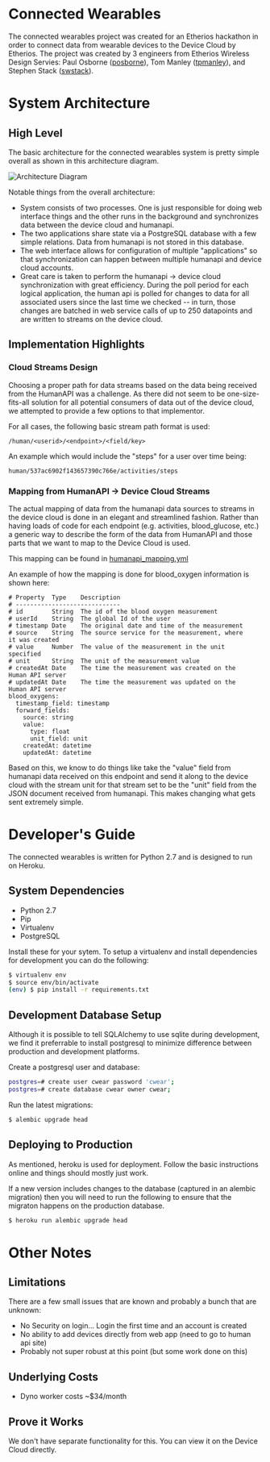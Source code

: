 Connected Wearables
===================

The connected wearables project was created for an Etherios hackathon
in order to connect data from wearable devices to the Device Cloud by
Etherios.  The project was created by 3 engineers from Etherios
Wireless Design Servies: Paul Osborne
([posborne](https://github.com/posborne)),
Tom Manley ([tpmanley](https://github.com/tpmanley)), and Stephen
Stack
([swstack](https://github.com/swstack)).


System Architecture
===================

High Level
----------

The basic architecture for the connected wearables system is pretty
simple overall as shown in this architecture diagram.

![Architecture
 Diagram](https://raw.githubusercontent.com/swstack/connected-wearables/master/cwear-archdiagram.png)

Notable things from the overall architecture:

* System consists of two processes.  One is just responsible for doing
  web interface things and the other runs in the background and
  synchronizes data between the device cloud and humanapi.
* The two applications share state via a PostgreSQL database with a
  few simple relations.  Data from humanapi is not stored in this
  database.
* The web interface allows for configuration of multiple
  "applications" so that synchronization can happen between multiple
  humanapi and device cloud accounts.
* Great care is taken to perform the humanapi -> device cloud
  synchronization with great efficiency.  During the poll period for
  each logical application, the human api is polled for changes to
  data for all associated users since the last time we checked -- in
  turn, those changes are batched in web service calls of up to 250
  datapoints and are written to streams on the device cloud.


Implementation Highlights
-------------------------

### Cloud Streams Design

Choosing a proper path for data streams based on the data being
received from the HumanAPI was a challenge.  As there did not seem to
be one-size-fits-all
solution for all potential consumers of data out of the device cloud,
we attempted to provide
a few options to that implementor.

For all cases, the following basic stream path format is used:

```
/human/<userid>/<endpoint>/<field/key>
```

An example which would include the "steps" for a user over time being:

```
human/537ac6902f143657390c766e/activities/steps
```

### Mapping from HumanAPI -> Device Cloud Streams

The actual mapping of data from the humanapi data sources to streams
in the device cloud
is done in an elegant and streamlined fashion.  Rather than having
loads of code for each
endpoint (e.g. activities, blood_glucose, etc.) a generic way to
describe the form of
the data from HumanAPI and those parts that we want to map to the
Device Cloud is used.

This mapping can be found in
[humanapi_mapping.yml](https://github.com/swstack/connected-wearables/blob/master/src/cwear/bridge/humanapi_mapping.yml)

An example of how the mapping is done for blood_oxygen information is
shown here:

```
# Property	Type	Description
# -----------------------------
# id	    String	The id of the blood oxygen measurement
# userId    String	The global Id of the user
# timestamp Date	The original date and time of the measurement
# source    String	The source service for the measurement, where
it was created
# value	    Number	The value of the measurement in the unit
specified
# unit	    String	The unit of the measurement value
# createdAt Date	The time the measurement was created on the
Human API server
# updatedAt	Date	The time the measurement was updated on the
Human API server
blood_oxygens:
  timestamp_field: timestamp
  forward_fields:
    source: string
    value:
      type: float
      unit_field: unit
    createdAt: datetime
    updatedAt: datetime
```

Based on this, we know to do things like take the "value" field from
humanapi data
received on this endpoint and send it along to the device cloud with
the stream
unit for that stream set to be the "unit" field from the JSON document
received
from humanapi.  This makes changing what gets sent extremely simple.


Developer's Guide
=================

The connected wearables is written for Python 2.7 and is designed to
run on Heroku.

System Dependencies
-------------------

* Python 2.7
* Pip
* Virtualenv
* PostgreSQL

Install these for your sytem.  To setup a virtualenv and install
dependencies for
development you can do the following:

```sh
$ virtualenv env
$ source env/bin/activate
(env) $ pip install -r requirements.txt
```


Development Database Setup
--------------------------

Although it is possible to tell SQLAlchemy to use sqlite during
development, we
find it preferrable to install postgresql to minimize difference
between production
and development platforms.

Create a postgresql user and database:

```sh
postgres=# create user cwear password 'cwear';
postgres=# create database cwear owner cwear;
```

Run the latest migrations:

```sh
$ alembic upgrade head
```

Deploying to Production
-----------------------

As mentioned, heroku is used for deployment.  Follow the basic
instructions online
and things should mostly just work.

If a new version includes changes to the database (captured in an
alembic migration)
then you will need to run the following to ensure that the migraton
happens on the
production database.

```sh
$ heroku run alembic upgrade head
```

Other Notes
===========

Limitations
-----------

There are a few small issues that are known and probably a bunch that are unknown:

* No Security on login... Login the first time and an account is created
* No ability to add devices directly from web app (need to go to human api site)
* Probably not super robust at this point (but some work done on this)

Underlying Costs
----------------

* Dyno worker costs ~$34/month

Prove it Works
--------------

We don't have separate functionality for this.  You can view it on the Device Cloud directly.

